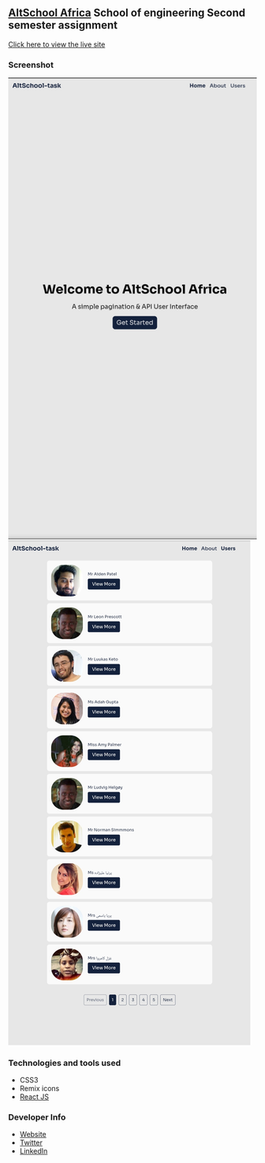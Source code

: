 ## [AltSchool Africa]() School of engineering Second semester assignment

[Click here to view the live site](https://random-users-api-altschool-assignment.vercel.app/)

### Screenshot

![Home page for the random users API project ](./src/project-screenshot1.jpg)
![Users page for the random users API project ](./src/project-screenshot2.jpg)


### Technologies and tools used

- CSS3
- Remix icons
- [React JS](https://reactjs.org/)

### Developer Info

- [Website](https://codexjay.vercel.app)
- [Twitter](https://twitter.com/Chibuike035)
- [LinkedIn](https://www.linkedin.com/in/chibuike-ukandu-8385401b0/)

